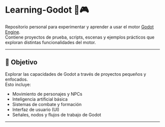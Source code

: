 # Learning-Godot 🚀🎮

Repositorio personal para experimentar y aprender a usar el motor [Godot Engine](https://godotengine.org/).  
Contiene proyectos de prueba, scripts, escenas y ejemplos prácticos que exploran distintas funcionalidades del motor.

---

## 🎯 Objetivo

Explorar las capacidades de Godot a través de proyectos pequeños y enfocados.  
Esto incluye:

- Movimiento de personajes y NPCs
- Inteligencia artificial básica
- Sistemas de combate y formación
- Interfaz de usuario (UI)
- Señales, nodos y flujos de trabajo de Godot

---
